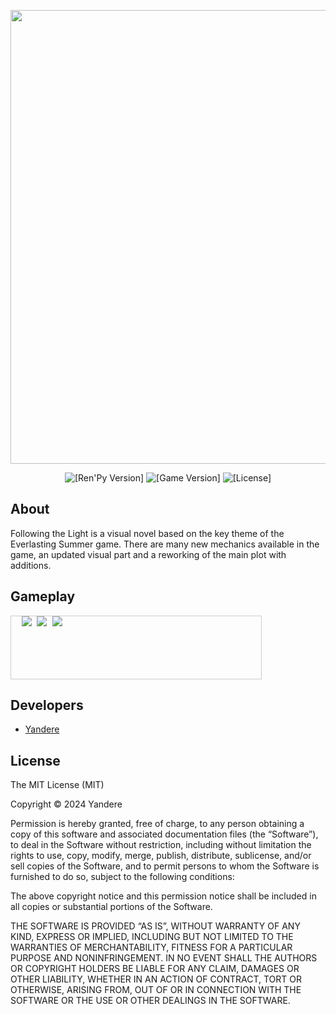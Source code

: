 <p align="center">
 <img src="https://i.imgur.com/B2GEsgB.png" width="726" length="2000">
</p>

<p align="center">
 <img src="https://img.shields.io/badge/Ren'Py-7.4.11-grin" alt="[Ren'Py Version]">
 <img src="https://img.shields.io/badge/Follow_the_light-1.6-pink" alt="[Game Version]">
 <img src="https://img.shields.io/badge/License-MIT-blue" alt="[License]">
</p>

## About

Following the Light is a visual novel based on the key theme of the Everlasting Summer game. There are many new mechanics available in the game, an updated visual part and a reworking of the main plot with additions.

## Gameplay
<div style="overflow-x: auto; white-space: nowrap; width: 400px; height: 100px; border: 1px solid #ccc;">
  <pre style="margin: 0;">
  <img src="https://i.imgur.com/Rjuj3mX.png"> <img src="https://i.imgur.com/WqVXF3N.png"> <img src="https://i.imgur.com/b9TQg1i.png">
  </pre>
</div>


## Developers

- [Yandere](https://github.com/yangasai)

## License

The MIT License (MIT)

Copyright © 2024 Yandere


Permission is hereby granted, free of charge, to any person obtaining a copy
of this software and associated documentation files (the “Software”), to deal
in the Software without restriction, including without limitation the rights
to use, copy, modify, merge, publish, distribute, sublicense, and/or sell
copies of the Software, and to permit persons to whom the Software is
furnished to do so, subject to the following conditions:

The above copyright notice and this permission notice shall be included in
all copies or substantial portions of the Software.

THE SOFTWARE IS PROVIDED “AS IS”, WITHOUT WARRANTY OF ANY KIND, EXPRESS OR
IMPLIED, INCLUDING BUT NOT LIMITED TO THE WARRANTIES OF MERCHANTABILITY,
FITNESS FOR A PARTICULAR PURPOSE AND NONINFRINGEMENT. IN NO EVENT SHALL THE
AUTHORS OR COPYRIGHT HOLDERS BE LIABLE FOR ANY CLAIM, DAMAGES OR OTHER
LIABILITY, WHETHER IN AN ACTION OF CONTRACT, TORT OR OTHERWISE, ARISING FROM,
OUT OF OR IN CONNECTION WITH THE SOFTWARE OR THE USE OR OTHER DEALINGS IN
THE SOFTWARE.
